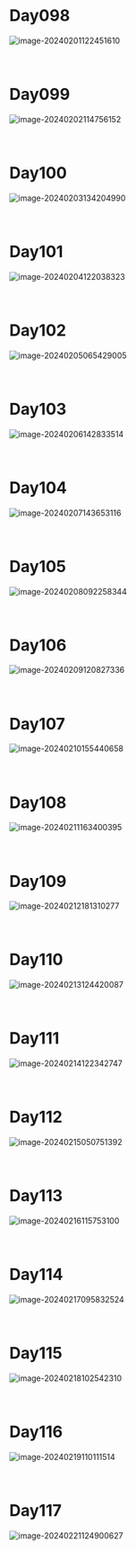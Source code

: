 # Day098

![image-20240201122451610](./assets/image-20240201122451610.png)

&nbsp;

# Day099

![image-20240202114756152](./assets/image-20240202114756152.png)

&nbsp;

# Day100

![image-20240203134204990](./assets/image-20240203134204990.png)

&nbsp;

# Day101

![image-20240204122038323](./assets/image-20240204122038323.png)

&nbsp;

# Day102

![image-20240205065429005](./assets/image-20240205065429005.png)

&nbsp;

# Day103

![image-20240206142833514](./assets/image-20240206142833514.png)

&nbsp;

# Day104

![image-20240207143653116](./assets/image-20240207143653116.png)

&nbsp;

# Day105

![image-20240208092258344](./assets/image-20240208092258344.png)

&nbsp;

# Day106

![image-20240209120827336](./assets/image-20240209120827336.png)

&nbsp;

# Day107

![image-20240210155440658](./assets/image-20240210155440658.png)

&nbsp;

# Day108

![image-20240211163400395](./assets/image-20240211163400395.png)

&nbsp;

# Day109

![image-20240212181310277](./assets/image-20240212181310277.png)

&nbsp;

# Day110

![image-20240213124420087](./assets/image-20240213124420087.png)

&nbsp;

# Day111

![image-20240214122342747](./assets/image-20240214122342747.png)

&nbsp;

# Day112

![image-20240215050751392](./assets/image-20240215050751392.png)

&nbsp;

# Day113

![image-20240216115753100](./assets/image-20240216115753100.png)

&nbsp;

# Day114

![image-20240217095832524](./assets/image-20240217095832524.png)

&nbsp;

# Day115

![image-20240218102542310](./assets/image-20240218102542310.png)

&nbsp;

# Day116

![image-20240219110111514](./assets/image-20240219110111514.png)

&nbsp;

# Day117

![image-20240221124900627](./assets/image-20240221124900627.png)
